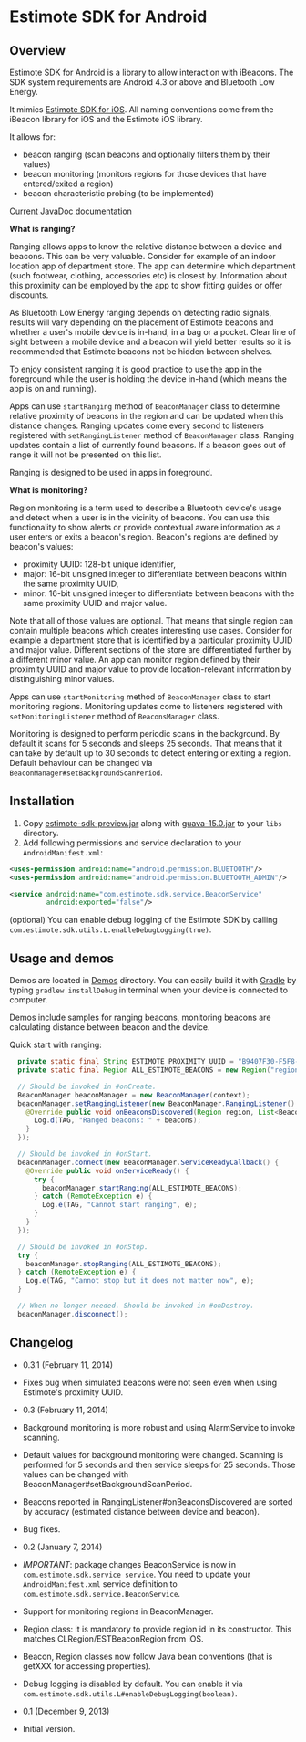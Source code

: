 # Estimote SDK for Android #

## Overview ##

Estimote SDK for Android is a library to allow interaction with iBeacons. The SDK system requirements are Android 4.3 or above and Bluetooth Low Energy.

It mimics [Estimote SDK for iOS](https://github.com/Estimote/iOS-SDK). All naming conventions come from the iBeacon library for iOS and the Estimote iOS library.

It allows for:
- beacon ranging (scan beacons and optionally filters them by their values)
- beacon monitoring (monitors regions for those devices that have entered/exited a region)
- beacon characteristic probing (to be implemented)

[Current JavaDoc documentation](http://estimote.github.io/Android-SDK/JavaDocs/)

**What is ranging?**

Ranging allows apps to know the relative distance between a device and beacons. This can be very valuable. Consider for example of an indoor location app of department store. The app can determine which department (such footwear, clothing, accessories etc) is closest by. Information about this proximity can be employed by the app to show fitting guides or offer discounts.

As Bluetooth Low Energy ranging depends on detecting radio signals, results will vary depending on the placement of Estimote beacons and whether a user's mobile device is in-hand, in a bag or a pocket. Clear line of sight between a mobile device and a beacon will yield better results so it is recommended that Estimote beacons not be hidden between shelves.

To enjoy consistent ranging it is good practice to use the app in the foreground while the user is holding the device in-hand (which means the app is on and running).

Apps can use `startRanging` method of `BeaconManager` class to determine relative proximity of beacons in the region and can be updated when this distance changes. Ranging updates come every second to listeners registered with `setRangingListener` method of `BeaconManager` class. Ranging updates contain a list of currently found beacons. If a beacon goes out of range it will not be presented on this list.

Ranging is designed to be used in apps in foreground.

**What is monitoring?**

Region monitoring is a term used to describe a Bluetooth device's usage and  detect when a user is in the vicinity of beacons. You can use this functionality to show alerts or provide contextual aware information as a user enters or exits  a beacon's region. Beacon's regions are defined by beacon's values:

- proximity UUID: 128-bit unique identifier,
- major: 16-bit unsigned integer to differentiate between beacons within the same proximity UUID,
- minor: 16-bit unsigned integer to differentiate between beacons with the same proximity UUID and major value.

Note that all of those values are optional. That means that single region can contain multiple beacons which creates interesting use cases. Consider for example a department store that is identified by a particular proximity UUID and major value. Different sections of the store are differentiated further by a different minor value. An app can monitor region defined by their proximity UUID and major value to provide location-relevant information by distinguishing minor values.

Apps can use `startMonitoring` method of `BeaconManager` class to start monitoring regions. Monitoring updates come to listeners registered with `setMonitoringListener` method of `BeaconsManager` class.

Monitoring is designed to perform periodic scans in the background. By default it scans for 5 seconds and sleeps 25 seconds. That means that it can take by default up to 30 seconds to detect entering or exiting a region. Default behaviour can be changed via `BeaconManager#setBackgroundScanPeriod`.

## Installation ##

1. Copy [estimote-sdk-preview.jar](https://github.com/Estimote/Android-SDK/blob/master/EstimoteSDK/estimote-sdk-preview.jar) along with [guava-15.0.jar](https://github.com/Estimote/Android-SDK/blob/master/EstimoteSDK/guava-15.0.jar) to your `libs` directory.
2. Add following permissions and service declaration to your `AndroidManifest.xml`:

```xml
<uses-permission android:name="android.permission.BLUETOOTH"/>
<uses-permission android:name="android.permission.BLUETOOTH_ADMIN"/>
```

```xml
<service android:name="com.estimote.sdk.service.BeaconService"
         android:exported="false"/>
```
(optional) You can enable debug logging of the Estimote SDK by calling `com.estimote.sdk.utils.L.enableDebugLogging(true)`.

## Usage and demos ##

Demos are located in [Demos](https://github.com/Estimote/Android-SDK/tree/master/Demos) directory. You can easily build it with [Gradle](http://www.gradle.org/) by typing `gradlew installDebug` in terminal when your device is connected to computer.

Demos include samples for ranging beacons, monitoring beacons are calculating distance between beacon and the device.

Quick start with ranging:

```java
  private static final String ESTIMOTE_PROXIMITY_UUID = "B9407F30-F5F8-466E-AFF9-25556B57FE6D";
  private static final Region ALL_ESTIMOTE_BEACONS = new Region("regionId", ESTIMOTE_PROXIMITY_UUID, null, null);

  // Should be invoked in #onCreate.
  BeaconManager beaconManager = new BeaconManager(context);
  beaconManager.setRangingListener(new BeaconManager.RangingListener() {
    @Override public void onBeaconsDiscovered(Region region, List<Beacon> beacons) {
      Log.d(TAG, "Ranged beacons: " + beacons);
    }
  });

  // Should be invoked in #onStart.
  beaconManager.connect(new BeaconManager.ServiceReadyCallback() {
    @Override public void onServiceReady() {
      try {
        beaconManager.startRanging(ALL_ESTIMOTE_BEACONS);
      } catch (RemoteException e) {
        Log.e(TAG, "Cannot start ranging", e);
      }
    }
  });

  // Should be invoked in #onStop.
  try {
    beaconManager.stopRanging(ALL_ESTIMOTE_BEACONS);
  } catch (RemoteException e) {
    Log.e(TAG, "Cannot stop but it does not matter now", e);
  }

  // When no longer needed. Should be invoked in #onDestroy.
  beaconManager.disconnect();
```

## Changelog ##

* 0.3.1 (February 11, 2014)
 * Fixes bug when simulated beacons were not seen even when using Estimote's proximity UUID.
* 0.3 (February 11, 2014)
 * Background monitoring is more robust and using AlarmService to invoke scanning.
 * Default values for background monitoring were changed. Scanning is performed for 5 seconds and then service sleeps for 25 seconds. Those values can be changed with BeaconManager#setBackgroundScanPeriod.
 * Beacons reported in RangingListener#onBeaconsDiscovered are sorted by accuracy (estimated distance between device and beacon).
 * Bug fixes.
* 0.2 (January 7, 2014)
 * *IMPORTANT*: package changes BeaconService is now in `com.estimote.sdk.service service`. You need to update your `AndroidManifest.xml` service definition to `com.estimote.sdk.service.BeaconService`.
 * Support for monitoring regions in BeaconManager.
 * Region class: it is mandatory to provide region id in its constructor. This matches CLRegion/ESTBeaconRegion from iOS.
 * Beacon, Region classes now follow Java bean conventions (that is getXXX for accessing properties).
 * Debug logging is disabled by default. You can enable it via `com.estimote.sdk.utils.L#enableDebugLogging(boolean)`.

* 0.1 (December 9, 2013)
 * Initial version.

